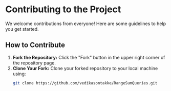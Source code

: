# Contributing to the Project

We welcome contributions from everyone! Here are some guidelines to help you get started.

## How to Contribute

1. **Fork the Repository:** Click the "Fork" button in the upper right corner of the repository page.
2. **Clone Your Fork:** Clone your forked repository to your local machine using:
   ```bash
   git clone https://github.com/vedikasontakke/RangeSumQueries.git
   
